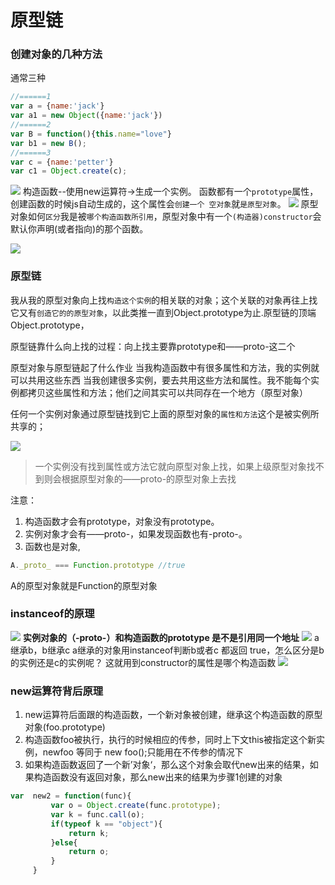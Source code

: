 # 原型链

### 创建对象的几种方法

通常三种

```javascript
//======1
var a = {name:'jack'}
var a1 = new Object({name:'jack'})
//======2
var B = function(){this.name="love"}
var b1 = new B();
//======3
var c = {name:'petter'}
var c1 = Object.create(c);
```

![](http://book.52react.cn/20190324141429.png)
构造函数--使用new运算符->生成一个实例。
函数都有一个`prototype`属性，创建函数的时候js自动生成的，这个属性会`创建一个
空对象`就`是原型对象`。
![](http://book.52react.cn/20190324143532.png)
原型对象如何`区分`我是被`哪个构造函数所引用`，原型对象中有一个`(构造器)constructor`会默认你声明(或者指向)的那个函数。

![](http://book.52react.cn/20190324143151.png)

### 原型链

我从我的原型对象向上找`构造这个实例`的相关联的对象；这个关联的对象再往上找它又有`创造它的的原型对象`，以此类推一直到Object.prototype为止.原型链的顶端Object.prototype，

原型链靠什么向上找的过程：向上找主要靠prototype和——proto-这二个

原型对象与原型链起了什么作业
当我构造函数中有很多属性和方法，我的实例就可以共用这些东西
当我创建很多实例，要去共用这些方法和属性。我不能每个实例都拷贝这些属性和方法；他们之间其实可以共同存在一个地方（原型对象）

任何一个实例对象通过原型链找到它上面的原型对象的`属性和方法`这个是被实例所共享的；

![](http://book.52react.cn/20190324145426.png)

>一个实例没有找到属性或方法它就向原型对象上找，如果上级原型对象找不到则会根据原型对象的——proto-的原型对象上去找

注意：

1. 构造函数才会有prototype，对象没有prototype。
2. 实例对象才会有——proto-，如果发现函数也有-proto-。
3. 函数也是对象,

```javascript
A._proto_ === Function.prototype //true
```

A的原型对象就是Function的原型对象



### instanceof的原理

![](http://book.52react.cn/20190324151128.png)
**实例对象的（-proto-）和构造函数的prototype 是不是引用同一个地址**
![](http://book.52react.cn/20190324151805.png)
a继承b，b继承c
a继承的对象用instanceof判断b或者c 都返回 true，怎么区分是b的实例还是c的实例呢？
这就用到constructor的属性是哪个构造函数
![](http://book.52react.cn/20190324152232.png)

### new运算符背后原理

1. new运算符后面跟的构造函数，一个新对象被创建，继承这个构造函数的原型对象(foo.prototype)
2. 构造函数foo被执行，执行的时候相应的传参，同时上下文this被指定这个新实例，newfoo 等同于 new foo();只能用在不传参的情况下
3. 如果构造函数返回了一个新’对象‘，那么这个对象会取代new出来的结果，如果构造函数没有返回对象，那么new出来的结果为步骤1创建的对象

```javascript
var  new2 = function(func){
		 var o = Object.create(func.prototype);
		 var k = func.call(o);
		 if(typeof k == "object"){
			 return k;
		 }else{
			 return o;
		 }
	 }			 
```

